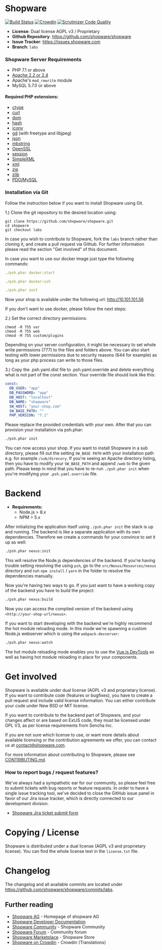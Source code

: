 # Shopware

[![Build Status](https://travis-ci.org/shopware/shopware.svg?branch=labs)](https://travis-ci.org/shopware/shopware)
[![Crowdin](https://d322cqt584bo4o.cloudfront.net/shopware/localized.svg)](https://crowdin.com/project/shopware)
[![Scrutinizer Code Quality](https://scrutinizer-ci.com/g/shopware/shopware/badges/quality-score.png?b=labs)](https://scrutinizer-ci.com/g/shopware/shopware/?branch=labs)

- **License**: Dual license AGPL v3 / Proprietary
- **Github Repository**: <https://github.com/shopware/shopware>
- **Issue Tracker**: <https://issues.shopware.com>
- **Branch**: `labs`

### Shopware Server Requirements

- PHP 7.1 or above
- [Apache 2.2 or 2.4](https://httpd.apache.org/)
- Apache's `mod_rewrite` module
- MySQL 5.7.0 or above

#### Required PHP extensions:

-   <a href="http://php.net/manual/en/book.ctype.php" target="_blank">ctype</a>
-   <a href="http://php.net/manual/en/book.curl.php" target="_blank">curl</a>
-   <a href="http://php.net/manual/en/book.dom.php" target="_blank">dom</a>
-   <a href="http://php.net/manual/en/book.hash.php" target="_blank">hash</a>
-   <a href="http://php.net/manual/en/book.iconv.php" target="_blank">iconv</a>
-   <a href="http://php.net/manual/en/book.image.php" target="_blank">gd</a> (with freetype and libjpeg)
-   <a href="http://php.net/manual/en/book.json.php" target="_blank">json</a>
-   <a href="http://php.net/manual/en/book.mbstring.php" target="_blank">mbstring</a>
-   <a href="http://php.net/manual/en/book.openssl.php" target="_blank">OpenSSL</a>
-   <a href="http://php.net/manual/en/book.session.php" target="_blank">session</a>
-   <a href="http://php.net/manual/en/book.simplexml.php" target="_blank">SimpleXML</a>
-   <a href="http://php.net/manual/en/book.xml.php" target="_blank">xml</a>
-   <a href="http://php.net/manual/en/book.zip.php" target="_blank">zip</a>
-   <a href="http://php.net/manual/en/book.zlib.php" target="_blank">zlib</a>
-   <a href="http://php.net/manual/en/ref.pdo-mysql.php" target="_blank">PDO/MySQL</a>

### Installation via Git

Follow the instruction below if you want to install Shopware using Git.

1.) Clone the git repository to the desired location using:

    git clone https://github.com/shopware/shopware.git
    cd shopware
    git checkout labs

In case you wish to contribute to Shopware, fork the `labs` branch rather than cloning it, and create a pull request via Github. For further information please read the section "Get involved" of this document.

In case you want to use our docker image just type the following commands:
```yaml
./psh.phar docker:start

./psh.phar docker:ssh

./psh.phar init
```

Now your shop is available under the following url: http://10.101.101.56

If you don't want to use docker, please follow the next steps:

2.) Set the correct directory permissions:

    chmod -R 755 var
    chmod -R 755 web
    chmod -R 755 custom/plugins

Depending on your server configuration, it might be necessary to set whole write permissions (777) to the files and folders above.
You can also start testing with lower permissions due to security reasons (644 for example) as long as your php process can write to those files.

3.) Copy the .psh.yaml.dist file to .psh.yaml.override and delete everything what is not part of the const section. Your override file should look like this:
```yaml
const:
  DB_USER: "app"
  DB_PASSWORD: "app"
  DB_HOST: "localhost"
  DB_NAME: "shopware"
  SW_HOST: "your-shop.com"  
  SW_BASE_PATH: ""
  PHP_VERSION: "7.1"
``` 
Please replace the provided credentials with your own. After that you can provision your installation via psh.phar:
```bash
./psh.phar init
```

You can now access your shop. If you want to install Shopware in a sub directory, please fill out the setting `SW_BASE PATH` with your installation path e.g. for example `/sub/direcory`. If you're seeing an Apache directory listing, then you have to modify your `SW_BASE_PATH` and append `/web` to the given path. Please keep in mind that you have to re-run `./psh.phar init` when you're modifying your `.psh.yaml.override` file.

# Backend

- **Requirements:**
    - Node.js > 8.x
    - NPM > 5.x

After initializing the application itself using `./psh.phar init` the stack is up and running. The backend is like a separate application with its own dependencies. Therefore we create a commands for your convince to set it up as well:

```bash
./psh.phar nexus:init
```

This will resolve the Node.js dependencies of the backend. If you're having trouble setting resolving the using `psh`, go to the `src/Nexus/Resources/nexus` directory and run `npm install` / `yarn` in the folder to resolve the dependencies manually.

Now you're having two ways to go. If you just want to have a working copy of the backend you have to build the project:

```bash
./psh.phar nexus:build
```

Now you can access the complied version of the backend using `<http://your-shop-url/nexus>`.

If you want to start developing with the backend we're highly recommend the hot module reloading mode. In this mode we're spawning a custom Node.js webserver which is using the `webpack-devserver`:

```bash
./psh.phar nexus:watch
```

The hot module reloading mode enables you to use the [Vue.js DevTools](https://chrome.google.com/webstore/detail/vuejs-devtools/nhdogjmejiglipccpnnnanhbledajbpd) as well as having hot module reloading in place for your components.

# Get involved

Shopware is available under dual license (AGPL v3 and proprietary license). If you want to contribute code (features or bugfixes), you have to create a pull request and include valid license information. You can either contribute your code under New BSD or MIT license.

If you want to contribute to the backend part of Shopware, and your changes affect or are based on ExtJS code, they must be licensed under GPL V3, as per license requirements from Sencha Inc.

If you are not sure which license to use, or want more details about available licensing or the contribution agreements we offer, you can contact us at <contact@shopware.com>.

For more information about contributing to Shopware, please see [CONTRIBUTING.md](CONTRIBUTING.md).


### How to report bugs / request features?

We've always had a sympathetic ear for our community, so please feel free to submit tickets with bug reports or feature requests. In order to have a single issue tracking tool, we've decided to close the GitHub issue panel in favor of our Jira issue tracker, which is directly connected to our development division.

* [Shopware Jira ticket submit form](https://issues.shopware.com)

# Copying / License

Shopware is distributed under a dual license (AGPL v3 and proprietary license). You can find the whole license text in the `license.txt` file.

# Changelog

The changelog and all available commits are located under <https://github.com/shopware/shopware/commits/labs>.

## Further reading

* [Shopware AG](http://www.shopware.com) - Homepage of shopware AG
* [Shopware Developer Documentation](https://devdocs.shopware.com/)
* [Shopware Community](http://community.shopware.com/) - Shopware Community
* [Shopware Forum](http://forum.shopware.com) - Community forum
* [Shopware Marketplace](http://store.shopware.com) - Shopware Store
* [Shopware on Crowdin](https://crowdin.com/project/shopware) - Crowdin (Translations)
